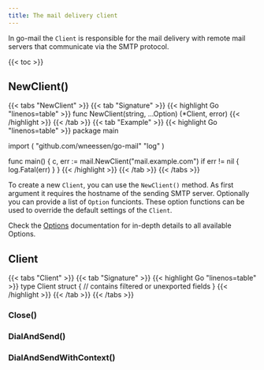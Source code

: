 ```yaml
---
title: The mail delivery client
---
```


In go-mail the `Client` is responsible for the mail delivery with remote mail servers that communicate via the SMTP protocol.

{{< toc >}}

## NewClient()

{{< tabs "NewClient" >}}
{{< tab "Signature" >}}
{{< highlight Go "linenos=table" >}}
func NewClient(string, ...Option) (*Client, error)
{{< /highlight >}}
{{< /tab >}}
{{< tab "Example" >}}
{{< highlight Go "linenos=table" >}}
package main

import ( "github.com/wneessen/go-mail" "log" )

func main() { c, err := mail.NewClient("mail.example.com") if err != nil { log.Fatal(err) } }
{{< /highlight >}}
{{< /tab >}}
{{< /tabs >}}

To create a new `Client`, you can use the `NewClient()` method. As first argument it requires the hostname of the sending SMTP server. Optionally you can provide a list of `Option` funcionts. These option functions can be used to override the default settings of the `Client`.

Check the [Options](options) documentation for in-depth details to all available Options.

## Client

{{< tabs "Client" >}}
{{< tab "Signature" >}}
{{< highlight Go "linenos=table" >}}
type Client struct { // contains filtered or unexported fields }
{{< /highlight >}}
{{< /tab >}}
{{< /tabs >}}

### Close()

### DialAndSend()

### DialAndSendWithContext()